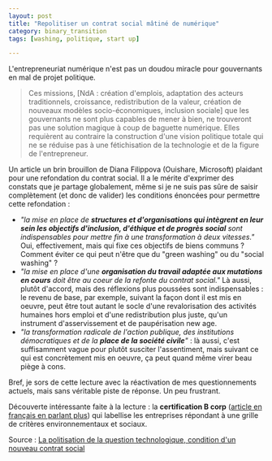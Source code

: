 ```yaml
---
layout: post
title: "Repolitiser un contrat social mâtiné de numérique"
category: binary_transition
tags: [washing, politique, start up]

---
```


L'entrepreneuriat numérique n'est pas un doudou miracle pour gouvernants en mal de projet politique.

<!--more-->

> Ces missions, [NdA : création d'emplois, adaptation des acteurs traditionnels, croissance, redistribution de la valeur, création de nouveaux modèles socio-économiques, inclusion sociale] que les gouvernants ne sont plus capables de mener à bien, ne trouveront pas une solution magique à coup de baguette numérique. Elles requièrent au contraire la construction d'une vision politique totale qui ne se réduise pas à une fétichisation de la technologie et de la figure de l'entrepreneur.


Un article un brin brouillon de Diana Filippova (Ouishare, Microsoft) plaidant pour une refondation du contrat social. Il a le mérite d'exprimer des constats que je partage globalement, même si je ne suis pas sûre de saisir complètement (et donc de valider) les conditions énoncées pour permettre cette refondation :

- *"la mise en place de **structures et d'organisations qui intègrent en leur sein les objectifs d'inclusion, d'éthique et de progrès social** sont indispensables pour mettre fin à une transformation à deux vitesses."* Oui, effectivement, mais qui fixe ces objectifs de biens communs ? Comment éviter ce qui peut n'être que du "green washing" ou du "social washing" ?
- *"la mise en place d'une **organisation du travail adaptée aux mutations en cours** doit être au coeur de la refonte du contrat social."* Là aussi, plutôt d'accord, mais des réflexions plus poussées sont indispensables : le revenu de base, par exemple, suivant la façon dont il est mis en oeuvre, peut être tout autant le socle d'une revalorisation des activités humaines hors emploi et d'une redistribution plus juste, qu'un instrument d'asservissement et de paupérisation new age.
- *"la transformation radicale de l'action publique, des institutions démocratiques et de la **place de la société civile**"* : là aussi, c'est suffisamment vague pour plutôt susciter l'assentiment, mais suivant ce qui est concrètement mis en oeuvre, ça peut quand même virer beau piège à cons.


Bref, je sors de cette lecture avec la réactivation de mes questionnements actuels, mais sans véritable piste de réponse. Un peu frustrant.


Découverte intéressante faite à la lecture : la **certification B corp** ([article en français en parlant plus](http://www.youphil.com/fr/article/07848-b-corps-label-entreprises-unilever?ypcli=ano)) qui labellise les entreprises répondant à une grille de critères environnementaux et sociaux.


Source : [La politisation de la question technologique, condition d'un nouveau contrat social][source]


[source]: http://www.huffingtonpost.fr/diana-filippova/la-politisation-de-la-que_b_10707504.html


